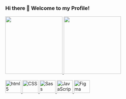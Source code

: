 ### Hi there 👋 Welcome to my Profile!

<div>
  <a href="https://github.com/carolinalunardi">
  <img height="180em" src="https://github-readme-stats.vercel.app/api?username=carolinalunardi&show_icons=true&theme=dracula&include_all_commits=true&count_private=true"/>
  <img height="180em" src="https://github-readme-stats.vercel.app/api/top-langs/?username=carolinalunardi&layout=compact&langs_count=7&theme=dracula"/>
</div>
  <br />
<div style="display: inline_block">
  <img alt="html5" height="40" width="50" src="https://cdn.jsdelivr.net/gh/devicons/devicon/icons/html5/html5-original-wordmark.svg" />
  <img alt="CSS" height="40" width="50" src="https://cdn.jsdelivr.net/gh/devicons/devicon/icons/css3/css3-original-wordmark.svg" />
  <img alt="Sass" height="40" width="50" src="https://cdn.jsdelivr.net/gh/devicons/devicon/icons/sass/sass-original.svg" />
  <img alt="JavaScript" height="40" width="50" src="https://cdn.jsdelivr.net/gh/devicons/devicon/icons/javascript/javascript-original.svg" />
  <img alt="Figma" height="40" width="50" src="https://cdn.jsdelivr.net/gh/devicons/devicon/icons/figma/figma-original.svg" />      
</div>


